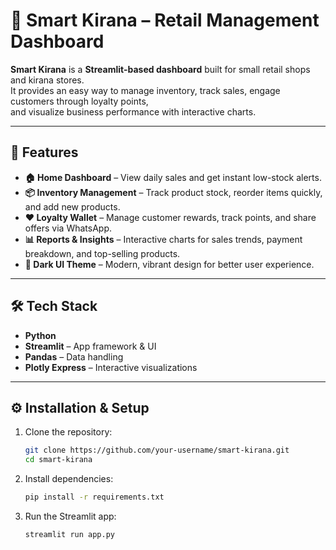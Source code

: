 # 🛒 Smart Kirana – Retail Management Dashboard

**Smart Kirana** is a **Streamlit-based dashboard** built for small retail shops and kirana stores.  
It provides an easy way to manage inventory, track sales, engage customers through loyalty points,  
and visualize business performance with interactive charts.

---

## 🚀 Features
- **🏠 Home Dashboard** – View daily sales and get instant low-stock alerts.  
- **📦 Inventory Management** – Track product stock, reorder items quickly, and add new products.  
- **❤️ Loyalty Wallet** – Manage customer rewards, track points, and share offers via WhatsApp.  
- **📊 Reports & Insights** – Interactive charts for sales trends, payment breakdown, and top-selling products.  
- **🎨 Dark UI Theme** – Modern, vibrant design for better user experience.  

---

## 🛠️ Tech Stack
- **Python**
- **Streamlit** – App framework & UI
- **Pandas** – Data handling
- **Plotly Express** – Interactive visualizations

---

## ⚙️ Installation & Setup

1. Clone the repository:
   ```bash
   git clone https://github.com/your-username/smart-kirana.git
   cd smart-kirana
2. Install dependencies:
   ```bash
   pip install -r requirements.txt
4. Run the Streamlit app:
   ```bash
   streamlit run app.py

   
